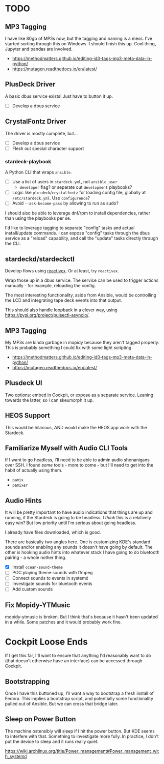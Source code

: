 # TODO

## MP3 Tagging

I have like 80gb of MP3s now, but the tagging and naming is a mess. I've started sorting through this on Windows. I should finish this up. Cool thing, Jupyter and pandas are involved.

- <https://methodmatters.github.io/editing-id3-tags-mp3-meta-data-in-python/>
- <https://mutagen.readthedocs.io/en/latest/>

## PlusDeck Driver

A basic dbus service exists! Just have to button it up.

- [ ] Develop a dbus service

## CrystalFontz Driver

The driver is mostly complete, but...

- [ ] Develop a dbus service
- [ ] Flesh out special character support

### stardeck-playbook

A Python CLI that wraps `ansible`.

- [ ] Use a list of users in `stardeck.yml`, not `ansible_user`
  - `developer` flag? or separate out `development` playbooks?
- [ ] Logic like `plusdeck`/`crystalfontz` for loading config file, globally at `/etc/stardeck.yml`. Use `configurence`?
- [ ] Avoid `--ask-become-pass` by allowing to run as sudo?

I should also be able to leverage dnf/rpm to install dependencies, rather than using the playbooks per se.

I'd like to leverage tagging to separate "config" tasks and actual install/update commands. I can expose "config" tasks through the dbus service as a "reload" capability, and call the "update" tasks directly through the CLI.

## stardeckd/stardeckctl

Develop flows using [reactivex](https://rxpy.readthedocs.io/en/latest/get_started.html). Or at least, try `reactivex`.

Wrap those up in a dbus service. The service can be used to trigger actions manually - for example, reloading the config.

The most interesting functionality, aside from Ansible, would be controlling the LCD and integrating tape deck events into that output.

This should also handle loopback in a clever way, using <https://pypi.org/project/pulsectl-asyncio/>.

## MP3 Tagging

My MP3s are kinda garbage in mopidy because they aren't tagged properly. This is probably something I could fix with some light scripting.

- <https://methodmatters.github.io/editing-id3-tags-mp3-meta-data-in-python/>
- <https://mutagen.readthedocs.io/en/latest/>

## Plusdeck UI

Two options: embed in Cockpit, or expose as a separate service. Leaning towards the latter, so I can skeumorph it up.

## HEOS Support

This would be hilarious, AND would make the HEOS app work with the Stardeck.

## Familiarize Myself with Audio CLI Tools

If I want to go headless, I'll need to be able to admin audio shenanigans over SSH. I found *some* tools - more to come - but I'll need to get into the habit of actually using them.

- `pamix`
- `pamixer`

## Audio Hints

It will be pretty important to have audio indications that things are up and running, if the Stardeck is going to be headless. I *think* this is a relatively easy win? But low priority until I'm serious about going headless.

I already have files downloaded, which is good.

There are basically two angles here. One is customizing KDE's standard sounds and/or enabling any sounds it doesn't have going by default. The other is hooking audio hints into whatever stack I have going to do bluetooth pairing - a whole nother thing.

- [x] Install `ocean-sound-theme`
- [ ] POC playing theme sounds with ffmpeg
- [ ] Connect sounds to events in systemd
- [ ] Investigate sounds for bluetooth events
- [ ] Add custom sounds

## Fix Mopidy-YTMusic

mopidy-ytmusic is broken. But I think that's because it hasn't been updated in a while. Some patches and it would probably work fine.

# Cockpit Loose Ends

If I get this far, I'll want to ensure that anything I'd reasonably want to do (that doesn't otherwise have an interface) can be accessed through Cockpit.

## Bootstrapping

Once I have this buttoned up, I'll want a way to bootstrap a fresh install of Fedora. This implies a bootstrap script, and potentially some functionality pulled out of Ansible. But we can cross that bridge later.

## Sleep on Power Button

The machine ostensibly will sleep if I hit the power button. But KDE seems to interfere with that. Something to investigate more fully. In practice, I don't put the device to sleep and it runs really quiet.

<https://wiki.archlinux.org/title/Power_management#Power_management_with_systemd>
